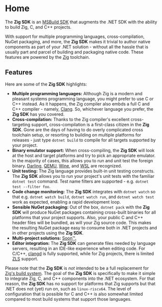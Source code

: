 # Home

The **Zig SDK** is an
[MSBuild SDK](https://docs.microsoft.com/en-us/visualstudio/msbuild/how-to-use-project-sdk)
that augments the .NET SDK with the ability to build Zig, C, and C++ projects.

With support for multiple programming languages, cross-compilation, NuGet
packaging, and more, the **Zig SDK** makes it trivial to author native
components as part of your .NET solution - without all the hassle that is
usually part and parcel of building and packaging native code. These features
are powered by the [Zig](https://ziglang.org) toolchain.

## Features

Here are some of the **Zig SDK** highlights:

* **Multiple programming languages:** Although Zig is a modern and pleasant
  systems programming language, you might prefer to use C or C++ instead. As it
  happens, the Zig compiler also embds a full C and C++ compiler - namely,
  [Clang](https://clang.llvm.org). So, whichever language you prefer, the
  **Zig SDK** has you covered.
* **Cross-compilation:** Thanks to the Zig compiler's excellent cross-targeting
  support, cross-compilation is a first-class citizen in the **Zig SDK**. Gone
  are the days of having to do overly complicated cross toolchain setup, or
  resorting to building on multiple platforms for releases - just type
  `dotnet build` to compile for all targets supported by your project.
* **Binary emulator support:** When cross-compiling, the **Zig SDK** will look
  at the host and target platforms and try to pick an appropriate emulator. In
  the majority of cases, this allows you to run and unit test the foreign
  binary. [Darling](https://darlinghq.org), [QEMU](https://qemu.org),
  [Wine](https://winehq.org), and
  [WSL](https://docs.microsoft.com/en-us/windows/wsl) are recognized.
* **Unit testing:** The Zig language provides built-in unit testing constructs.
  The **Zig SDK** allows you to run your project's unit tests with the familiar
  `dotnet test` command. Test name filters are supported - e.g.
  `dotnet test --filter foo`.
* **Code change monitoring:** The **Zig SDK** integrates with `dotnet watch` so
  that e.g. `dotnet watch build`, `dotnet watch run`, and `dotnet watch test`
  work as expected, enabling a rapid development loop.
* **Sensible NuGet packaging:** Out of the box, `dotnet pack` with the
  **Zig SDK** will produce NuGet packages containing cross-built binaries for
  all platforms that your project supports. Also, your public C and C++ header
  files will be bundled, as will your Zig source code. This makes the resulting
  NuGet package easy to consume both in .NET projects and in other projects
  using the **Zig SDK**.
* **Multi-project solutions:**
  [Soon™.](https://github.com/vezel-dev/zig-sdk/issues/8)
* **Editor integration:** The **Zig SDK** can generate files needed by language
  servers, resulting in an IDE-like experience when editing code. For C/C++,
  [clangd](https://clangd.llvm.org) is fully supported, while for Zig projects,
  there is limited [ZLS](https://github.com/zigtools/zls) support.

Please note that the **Zig SDK** is *not* intended to be a full replacement for
[Zig's build system](https://ziglearn.org/chapter-3). The goal of the
**Zig SDK** is specifically to make it simple to integrate Zig, C, and C++
components into the .NET ecosystem. For that reason, the **Zig SDK** has no
support for platforms that Zig supports but that .NET does not (yet) run on,
such as `linux-riscv64`. The level of configuration that is possible for C and
C++ is also somewhat limited compared to most build systems that support those
languages.
